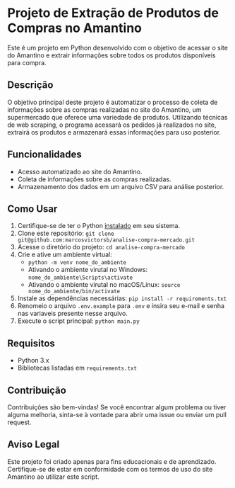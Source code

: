 # Projeto de Extração de Produtos de Compras no Amantino

Este é um projeto em Python desenvolvido com o objetivo de acessar o site do Amantino e extrair informações sobre todos os produtos disponíveis para compra.

## Descrição

O objetivo principal deste projeto é automatizar o processo de coleta de informações sobre as compras realizadas no site do Amantino, um supermercado que oferece uma variedade de produtos. Utilizando técnicas de web scraping, o programa acessará os pedidos já realizados no site, extrairá os produtos e armazenará essas informações para uso posterior.

## Funcionalidades

- Acesso automatizado ao site do Amantino.
- Coleta de informações sobre as compras realizadas.
- Armazenamento dos dados em um arquivo CSV para análise posterior.

## Como Usar

1. Certifique-se de ter o Python [instalado](https://www.python.org/downloads/) em seu sistema.
2. Clone este repositório: `git clone git@github.com:marcosvictorsb/analise-compra-mercado.git`
3. Acesse o diretório do projeto: `cd analise-compra-mercado`
4. Crie e ative um ambiente virtual:
   - `python -m venv nome_do_ambiente`
   - Ativando o ambiente virutal no Windows: `nome_do_ambiente\Scripts\activate`
   - Ativando o ambiente virutal no macOS/Linux: `source nome_do_ambiente/bin/activate`
5. Instale as dependências necessárias: `pip install -r requirements.txt`
6. Renomeio o arquivo `.env.example` para `.env` e insira seu e-mail e senha nas variaveis presente nesse arquivo.
7. Execute o script principal: `python main.py`

## Requisitos

- Python 3.x
- Bibliotecas listadas em `requirements.txt`

## Contribuição

Contribuições são bem-vindas! Se você encontrar algum problema ou tiver alguma melhoria, sinta-se à vontade para abrir uma issue ou enviar um pull request.

## Aviso Legal

Este projeto foi criado apenas para fins educacionais e de aprendizado. Certifique-se de estar em conformidade com os termos de uso do site Amantino ao utilizar este script.
